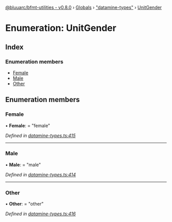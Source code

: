 [@bluuarc/bfmt-utilities - v0.8.0](../README.md) › [Globals](../globals.md) › ["datamine-types"](../modules/_datamine_types_.md) › [UnitGender](_datamine_types_.unitgender.md)

# Enumeration: UnitGender

## Index

### Enumeration members

* [Female](_datamine_types_.unitgender.md#female)
* [Male](_datamine_types_.unitgender.md#male)
* [Other](_datamine_types_.unitgender.md#other)

## Enumeration members

###  Female

• **Female**: = "female"

*Defined in [datamine-types.ts:415](https://github.com/BluuArc/bfmt-utilities/blob/master/src/datamine-types.ts#L415)*

___

###  Male

• **Male**: = "male"

*Defined in [datamine-types.ts:414](https://github.com/BluuArc/bfmt-utilities/blob/master/src/datamine-types.ts#L414)*

___

###  Other

• **Other**: = "other"

*Defined in [datamine-types.ts:416](https://github.com/BluuArc/bfmt-utilities/blob/master/src/datamine-types.ts#L416)*
